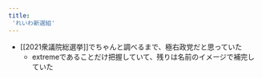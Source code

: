 ```yaml
---
title:
 'れいわ新選組'
---
```


- [[2021衆議院総選挙]]でちゃんと調べるまで、極右政党だと思っていた
    - extremeであることだけ把握していて、残りは名前のイメージで補完していた
